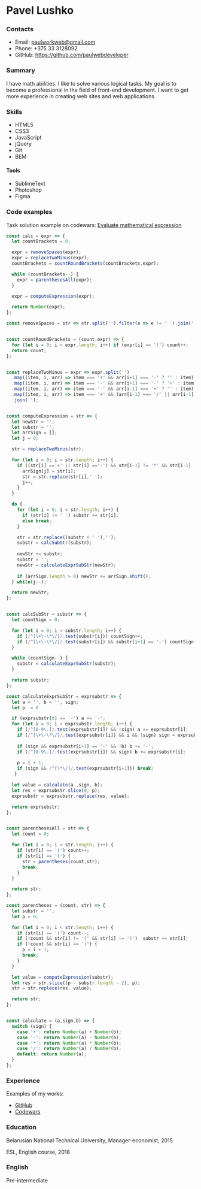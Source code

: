 # Pavel Lushko

### Contacts
  * Email: paulworkweb@gmail.com
  * Phone: +375 33 3128092
  * GitHub: https://github.com/paulwebdeveloper

### Summary
  I have math abilities. I like to solve various logical tasks. My goal is to become a professional in the field of front-end development. I want to get more experience in creating web sites and web applications.

### Skills
  * HTML5
  * CSS3
  * JavaScript
  * jQuery
  * Git
  * BEM

#### Tools
  * SublimeText
  * Photoshop
  * Figma

### Code examples
  Task solution example on codewars: 
  [Evaluate mathematical expression](https://www.codewars.com/kata/52a78825cdfc2cfc87000005)
  ```javascript
  const calc = expr => {
    let countBrackets = 0;

    expr = removeSpaces(expr);
    expr = replaceTwoMinus(expr);
    countBrackets = countRoundBrackets(countBrackets,expr);
  
    while (countBrackets--) {
      expr = parenthesesAll(expr);
    }
  
    expr = computeExpression(expr);

    return Number(expr);
  };

  const removeSpaces = str => str.split('').filter(e => e != ' ').join('');


  const countRoundBrackets = (count,expr) => {
    for (let i = 0; i < expr.length; i++) if (expr[i] == '(') count++;
    return count;
  };


  const replaceTwoMinus = expr => expr.split('')
    .map((item, i, arr) => item === '+' && arr[i+1] === '-' ? '' : item)
    .map((item, i, arr) => item === '-' && arr[i+1] === '-' ? '+' : item)
    .map((item, i, arr) => item === '-' && arr[i-1] === '+' ? '' : item)
    .map((item, i, arr) => item === '+' && (arr[i-1] === '/' || arr[i-1] === '*') ? '' : item)
    .join('');


  const computeExpression = str => {
    let newStr = '';
    let substr = '';
    let arrSign = [];
    let j = 0;
  
    str = replaceTwoMinus(str);
  
    for (let i = 0; i < str.length; i++) {
      if ((str[i] =='+' || str[i] =='-') && str[i-1] != '*' && str[i-1] != '/'){
        arrSign[j] = str[i];
        str = str.replace(str[i],' ');
        j++;
      }
    }
  
    do {
      for (let i = 0; i < str.length; i++) {
        if (str[i] != ' ') substr += str[i];
        else break;
      }

      str = str.replace((substr + ' '),'');
      substr = calcSubStr(substr);
    
      newStr += substr;
      substr = '';
      newStr = calculateExprSubStr(newStr);
    
      if (arrSign.length > 0) newStr += arrSign.shift();  
    } while(j--);

    return newStr;
  };


  const calcSubStr = substr => {
    let countSign = 0;
  
    for (let i = 0; i < substr.length; i++) {
      if (/^[\+\-\*\/]/.test(substr[i])) countSign++;
      if (/^[\+\-\*\/]/.test(substr[i]) && substr[i+1] == '-') countSign--;
    }

    while (countSign--) {
      substr = calculateExprSubStr(substr);
    }
  
    return substr;
  };

  const calculateExprSubStr = exprsubstr => {
    let a = '', b = '', sign;
    let p  = 0

    if (exprsubstr[0] == '-') a += '-';
    for (let i = 0; i < exprsubstr.length; i++) {
      if (/^[0-9\.]/.test(exprsubstr[i]) && !sign) a += exprsubstr[i];
      if (/^[\+\-\*\/]/.test(exprsubstr[i]) && i && !sign) sign = exprsubstr[i];
     
      if (sign && exprsubstr[i+1] == '-' && !b) b += '-';
      if (/^[0-9\.]/.test(exprsubstr[i]) && sign) b += exprsubstr[i];
     
      p = i + 1;
      if (sign && /^[\*\/]/.test(exprsubstr[i+1])) break;
     }

    let value = calculate(a ,sign, b);
    let res = exprsubstr.slice(0, p);
    exprsubstr = exprsubstr.replace(res, value);

    return exprsubstr;  
  };


  const parenthesesAll = str => {
    let count = 0;
  
    for (let i = 0; i < str.length; i++) {
      if (str[i] == '(') count++;
      if (str[i] == ')') {
        str = parentheses(count,str);
        break;
      }
    }
  
    return str;
  };

  const parentheses = (count, str) => {
    let substr = '';
    let p = 0;

    for (let i = 0; i < str.length; i++) {
      if (str[i] == '(') count--;
      if (!count && str[i] != '(' && str[i] != ')')  substr += str[i];
      if (!count && str[i] == ')') {
        p = i + 1;
        break;
      }
    }

    let value = computeExpression(substr);
    let res = str.slice((p - substr.length - 2), p);
    str = str.replace(res, value);
  
    return str;
  };


  const calculate = (a,sign,b) => {
    switch (sign) {
      case '+': return Number(a) + Number(b);
      case '-': return Number(a) - Number(b);
      case '*': return Number(a) * Number(b);
      case '/': return Number(a) / Number(b);
      default: return Number(a);
    }
  };
  ```
### Experience
  Examples of my works:
  * [GitHub](https://github.com/PaulWebDeveloper?tab=repositories)
  * [Codewars](https://www.codewars.com/users/StudentTraveler)

### Education
  Belarusian National Technical University, Manager-economist, 2015

  ESL, English course, 2018

### English
  Pre-intermediate

